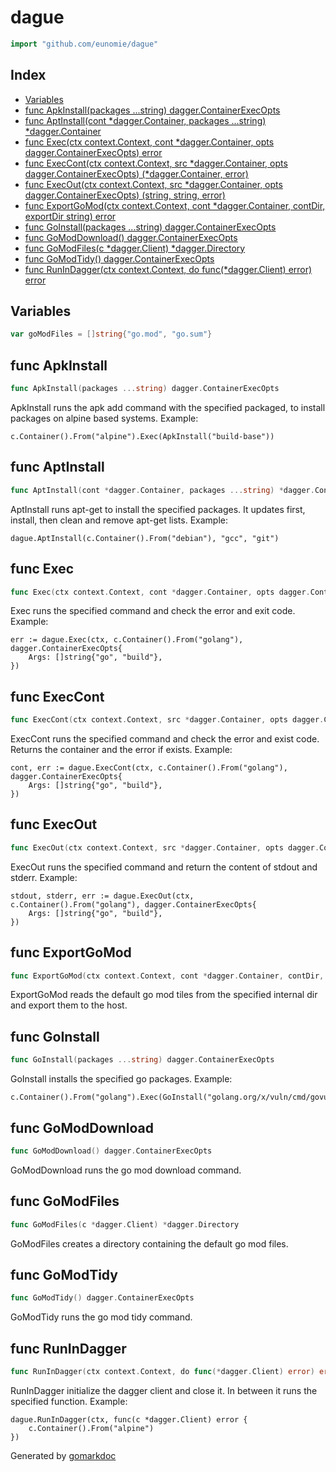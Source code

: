 <!-- gomarkdoc:embed:start -->

<!-- Code generated by gomarkdoc. DO NOT EDIT -->

# dague

```go
import "github.com/eunomie/dague"
```

## Index

- [Variables](<#variables>)
- [func ApkInstall(packages ...string) dagger.ContainerExecOpts](<#func-apkinstall>)
- [func AptInstall(cont *dagger.Container, packages ...string) *dagger.Container](<#func-aptinstall>)
- [func Exec(ctx context.Context, cont *dagger.Container, opts dagger.ContainerExecOpts) error](<#func-exec>)
- [func ExecCont(ctx context.Context, src *dagger.Container, opts dagger.ContainerExecOpts) (*dagger.Container, error)](<#func-execcont>)
- [func ExecOut(ctx context.Context, src *dagger.Container, opts dagger.ContainerExecOpts) (string, string, error)](<#func-execout>)
- [func ExportGoMod(ctx context.Context, cont *dagger.Container, contDir, exportDir string) error](<#func-exportgomod>)
- [func GoInstall(packages ...string) dagger.ContainerExecOpts](<#func-goinstall>)
- [func GoModDownload() dagger.ContainerExecOpts](<#func-gomoddownload>)
- [func GoModFiles(c *dagger.Client) *dagger.Directory](<#func-gomodfiles>)
- [func GoModTidy() dagger.ContainerExecOpts](<#func-gomodtidy>)
- [func RunInDagger(ctx context.Context, do func(*dagger.Client) error) error](<#func-runindagger>)


## Variables

```go
var goModFiles = []string{"go.mod", "go.sum"}
```

## func ApkInstall

```go
func ApkInstall(packages ...string) dagger.ContainerExecOpts
```

ApkInstall runs the apk add command with the specified packaged, to install packages on alpine based systems. Example:

```
c.Container().From("alpine").Exec(ApkInstall("build-base"))
```

## func AptInstall

```go
func AptInstall(cont *dagger.Container, packages ...string) *dagger.Container
```

AptInstall runs apt\-get to install the specified packages. It updates first, install, then clean and remove apt\-get lists. Example:

```
dague.AptInstall(c.Container().From("debian"), "gcc", "git")
```

## func Exec

```go
func Exec(ctx context.Context, cont *dagger.Container, opts dagger.ContainerExecOpts) error
```

Exec runs the specified command and check the error and exit code. Example:

```
err := dague.Exec(ctx, c.Container().From("golang"), dagger.ContainerExecOpts{
    Args: []string{"go", "build"},
})
```

## func ExecCont

```go
func ExecCont(ctx context.Context, src *dagger.Container, opts dagger.ContainerExecOpts) (*dagger.Container, error)
```

ExecCont runs the specified command and check the error and exist code. Returns the container and the error if exists. Example:

```
cont, err := dague.ExecCont(ctx, c.Container().From("golang"), dagger.ContainerExecOpts{
    Args: []string{"go", "build"},
})
```

## func ExecOut

```go
func ExecOut(ctx context.Context, src *dagger.Container, opts dagger.ContainerExecOpts) (string, string, error)
```

ExecOut runs the specified command and return the content of stdout and stderr. Example:

```
stdout, stderr, err := dague.ExecOut(ctx, c.Container().From("golang"), dagger.ContainerExecOpts{
    Args: []string{"go", "build"},
})
```

## func ExportGoMod

```go
func ExportGoMod(ctx context.Context, cont *dagger.Container, contDir, exportDir string) error
```

ExportGoMod reads the default go mod tiles from the specified internal dir and export them to the host.

## func GoInstall

```go
func GoInstall(packages ...string) dagger.ContainerExecOpts
```

GoInstall installs the specified go packages. Example:

```
c.Container().From("golang").Exec(GoInstall("golang.org/x/vuln/cmd/govulncheck@latest"))
```

## func GoModDownload

```go
func GoModDownload() dagger.ContainerExecOpts
```

GoModDownload runs the go mod download command.

## func GoModFiles

```go
func GoModFiles(c *dagger.Client) *dagger.Directory
```

GoModFiles creates a directory containing the default go mod files.

## func GoModTidy

```go
func GoModTidy() dagger.ContainerExecOpts
```

GoModTidy runs the go mod tidy command.

## func RunInDagger

```go
func RunInDagger(ctx context.Context, do func(*dagger.Client) error) error
```

RunInDagger initialize the dagger client and close it. In between it runs the specified function. Example:

```
dague.RunInDagger(ctx, func(c *dagger.Client) error {
    c.Container().From("alpine")
})
```



Generated by [gomarkdoc](<https://github.com/princjef/gomarkdoc>)


<!-- gomarkdoc:embed:end -->